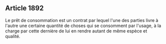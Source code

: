 Article 1892
----
Le prêt de consommation est un contrat par lequel l'une des parties livre à
l'autre une certaine quantité de choses qui se consomment par l'usage, à la
charge par cette dernière de lui en rendre autant de même espèce et qualité.
